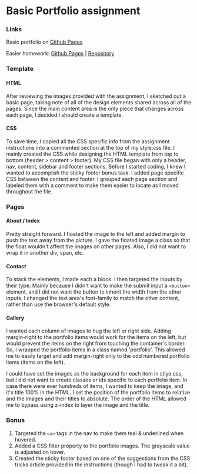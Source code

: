 # Basic Portfolio assignment

### Links
Basic portfolio on [Github Pages](https://jeffreylowy.github.io)

Easier homework: [Github Pages](https://jeffreylowy.github.io/HW-Wireframe) | [Repository](https://github.com/jeffreylowy/HW-Wireframe)

### Template

#### HTML
After reviewing the images provided with the assignment, I sketched out a basic page, taking note of all of the design elements shared across all of the pages. Since the main content area is the only piece that changes across each page, I decided I should create a template. 

#### CSS
To save time, I copied all the CSS specific info from the assignment instructions into a commented section at the top of my style.css file. I mainly created the CSS while designing the HTML template from top to bottom (header > content > footer). My CSS file began with only a header, nav, content, sidebar and footer sections. Before I started coding, I knew I wanted to accomplish the sticky footer bonus task. I added page specific CSS between the content and footer. I grouped each page section and labeled them with a comment to make them easier to locate as I moved throughout the file.

### Pages

#### About / Index

Pretty straight forward. I floated the image to the left and added margin to push the text away from the picture. I gave the floated image a class so that the float wouldn't affect the images on other pages. Also, I did not want to wrap it in another div, span, etc.

#### Contact

To stack the elements, I made each a block. I then targeted the inputs by their type. Mainly because I didn't want to make the submit input a `<button>` element, and I did not want the button to inherit the width from the other inputs. I changed the text area's font-family to match the other content, rather than use the browser's default style.

#### Gallery
I wanted each column of images to hug the left or right side. Adding margin-right to the portfolio items would work for the items on the left, but would prevent the items on the right from touching the container's border. So, I wrapped the portfolio items in a class named 'portfolio'. This allowed me to easily target and add margin-right only to the odd numbered portfolio items (items on the left).

I could have set the images as the background for each item in stlye.css, but I did not want to create classes or ids specific to each portfolio item. In case there were ever hundreds of items, I wanted to keep the image, and it's title 100% in the HTML. I set the position of the portfolio items to relative and the images and their titles to absolute. The order of the HTML allowed me to bypass using z-index to layer the image and the title.


### Bonus

1. Targeted the `<a>` tags in the nav to make them teal & underlined when hovered.
2. Added a CSS filter property to the portfolio images. The grayscale value is adjusted on hover. 
3. Created the sticky footer based on one of the suggestions from the CSS tricks article provided in the instructions (though I had to tweak it a bit).